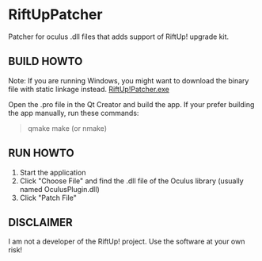 RiftUpPatcher
=============

Patcher for oculus .dll files that adds support of RiftUp! upgrade kit.

BUILD HOWTO
-----------
Note: If you are running Windows, you might want to download the binary
file with static linkage instead.
[RiftUp!Patcher.exe](https://github.com/FloopCZ/RiftUpPatcher/raw/master/bin/RiftUp!Patcher.exe)

Open the .pro file in the Qt Creator and build the app.
If your prefer building the app manually, run these commands:
> qmake
> make (or nmake)

RUN HOWTO
---------

1. Start the application
2. Click "Choose File" and find the .dll file of the Oculus library (usually named OculusPlugin.dll)
3. Click "Patch File"

DISCLAIMER
----------

I am not a developer of the RiftUp! project. Use the software at your own risk!
